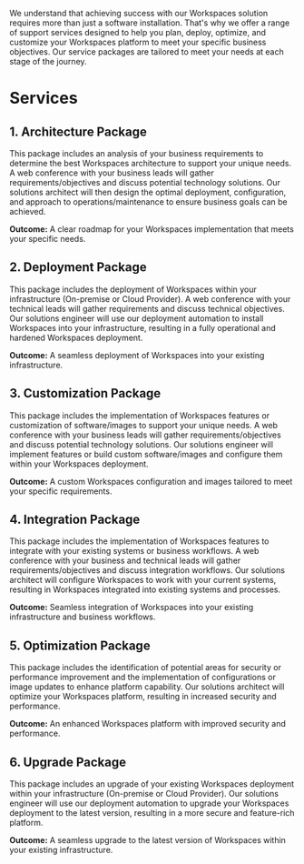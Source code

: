 We understand that achieving success with our Workspaces solution requires more than just a software installation. That's why we offer a range of support services designed to help you plan, deploy, optimize, and customize your Workspaces platform to meet your specific business objectives. Our service packages are tailored to meet your needs at each stage of the journey.
# Services


## 1. Architecture Package
This package includes an analysis of your business requirements to determine the best Workspaces architecture to support your unique needs. A web conference with your business leads will gather requirements/objectives and discuss potential technology solutions. Our solutions architect will then design the optimal deployment, configuration, and approach to operations/maintenance to ensure business goals can be achieved.

**Outcome:** A clear roadmap for your Workspaces implementation that meets your specific needs.

## 2. Deployment Package
This package includes the deployment of Workspaces within your infrastructure (On-premise or Cloud Provider). A web conference with your technical leads will gather requirements and discuss technical objectives. Our solutions engineer will use our deployment automation to install Workspaces into your infrastructure, resulting in a fully operational and hardened Workspaces deployment.

**Outcome:** A seamless deployment of Workspaces into your existing infrastructure.

## 3. Customization Package
This package includes the implementation of Workspaces features or customization of software/images to support your unique needs. A web conference with your business leads will gather requirements/objectives and discuss potential technology solutions. Our solutions engineer will implement features or build custom software/images and configure them within your Workspaces deployment.

**Outcome:** A custom Workspaces configuration and images tailored to meet your specific requirements.

## 4. Integration Package
This package includes the implementation of Workspaces features to integrate with your existing systems or business workflows. A web conference with your business and technical leads will gather requirements/objectives and discuss integration workflows. Our solutions architect will configure Workspaces to work with your current systems, resulting in Workspaces integrated into existing systems and processes.

**Outcome:** Seamless integration of Workspaces into your existing infrastructure and business workflows.

## 5. Optimization Package
This package includes the identification of potential areas for security or performance improvement and the implementation of configurations or image updates to enhance platform capability. Our solutions architect will optimize your Workspaces platform, resulting in increased security and performance.

**Outcome:** An enhanced Workspaces platform with improved security and performance.

## 6. Upgrade Package
This package includes an upgrade of your existing Workspaces deployment within your infrastructure (On-premise or Cloud Provider). Our solutions engineer will use our deployment automation to upgrade your Workspaces deployment to the latest version, resulting in a more secure and feature-rich platform.

**Outcome:** A seamless upgrade to the latest version of Workspaces within your existing infrastructure.

